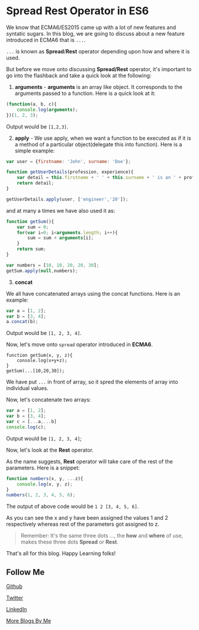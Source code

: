 # Spread Rest Operator in ES6

We know that ECMA6/ES2015 came up with a lot of new features and syntatic sugars. In this blog, we are going to discuss about a new feature introduced in ECMA6 that is `...`.

`...` is known as **Spread**/**Rest** operator depending upon how and where it is used.

But before we move onto discussing **Spread/Rest** operator, it's important to go into the flashback and take a quick look at the following:

1. **arguments** -  **arguments** is an array like object. It corresponds to the arguments passed to a function. Here is a quick look at it:
```Javascript
(function(a, b, c){
    console.log(arguments);
})(1, 2, 3);
```

Output would be `[1,2,3]`.

2. **apply** - We use apply, when we want a function to be executed as if it is a method of a particular object(delegate this into function). Here is a simple example:
```Javascript
var user = {firstname: 'John', surname: 'Doe'};

function getUserDetails(profession, experience){
    var detail = this.firstname + ' ' + this.surname + ' is an ' + profession + ' with ' + experience + ' years of experience.'
    return detail;
}

getUserDetails.apply(user, ['engineer','20']);
```

and at many a times we have also used it as:
```Javascript
function getSum(){
    var sum = 0;
    for(var i=0; i<arguments.length; i++){
        sum = sum + arguments[i];
    }
    return sum;
}

var numbers = [10, 10, 20, 20, 30];
getSum.apply(null,numbers);
```

3. **concat**

We all have concatenated arrays using the concat functions. Here is an example:
```Javascript
var a = [1, 2];
var b = [3, 4];
a.concat(b);
```

Output would be `[1, 2, 3, 4]`.

Now, let's move onto `spread` operator introduced in **ECMA6**.
```Javacript
function getSum(x, y, z){
    console.log(x+y+z);
}
getSum(...[10,20,30]);
```

We have put `...` in front of array, so it spred the elements of array into individual values.

Now, let's concatenate two arrays:
```Javascript
var a = [1, 2];
var b = [3, 4];
var c = [...a,...b]
console.log(c);
```

Output would be `[1, 2, 3, 4]`;

Now, let's look at the **Rest** operator.

As the name suggests, **Rest** operator will take care of the rest of the parameters. Here is a snippet:
```Javascript
function numbers(x, y, ...z){
    console.log(x, y, z);
}
numbers(1, 2, 3, 4, 5, 6);
```

The output of above code would be `1 2 [3, 4, 5, 6]`.

As you can see the x and y have been assigned the values 1 and 2 respectively whereas rest of the parameters got assigned to z.

> Remember: It's the same three dots ..., the **how** and **where** of use, makes these three dots **Spread** or **Rest**.

That's all for this blog. Happy Learning folks!

Follow Me
---
[Github](https://github.com/NamitaMalik)

[Twitter](https://twitter.com/namita13_04)

[LinkedIn](https://in.linkedin.com/in/namita-malik-a7885b23)

[More Blogs By Me](https://namitamalik.github.io/)